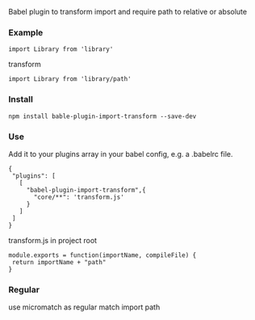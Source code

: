  Babel plugin to transform import and require path to relative or absolute

### Example

 ```
 import Library from 'library'
 ```
 transform
 ```
 import Library from 'library/path'
 ```

### Install
 ```
 npm install bable-plugin-import-transform --save-dev
 ```

### Use
 Add it to your plugins array in your babel config, e.g. a .babelrc file.
 ```
{
  "plugins": [
    [
      "babel-plugin-import-transform",{
        "core/**": 'transform.js'
      }
    ]
  ]
}
 ```
 transform.js in project root 
 ```
 module.exports = function(importName, compileFile) {
  return importName + "path" 
 }
 ```
### Regular
 use micromatch as regular match import path

